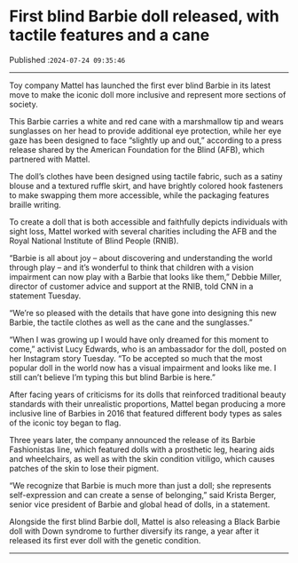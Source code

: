 # First blind Barbie doll released, with tactile features and a cane

Published :`2024-07-24 09:35:46`

---

Toy company Mattel has launched the first ever blind Barbie in its latest move to make the iconic doll more inclusive and represent more sections of society.

This Barbie carries a white and red cane with a marshmallow tip and wears sunglasses on her head to provide additional eye protection, while her eye gaze has been designed to face “slightly up and out,” according to a press release shared by the American Foundation for the Blind (AFB), which partnered with Mattel.

The doll’s clothes have been designed using tactile fabric, such as a satiny blouse and a textured ruffle skirt, and have brightly colored hook fasteners to make swapping them more accessible, while the packaging features braille writing.

To create a doll that is both accessible and faithfully depicts individuals with sight loss, Mattel worked with several charities including the AFB and the Royal National Institute of Blind People (RNIB).

“Barbie is all about joy – about discovering and understanding the world through play – and it’s wonderful to think that children with a vision impairment can now play with a Barbie that looks like them,” Debbie Miller, director of customer advice and support at the RNIB, told CNN in a statement Tuesday.

“We’re so pleased with the details that have gone into designing this new Barbie, the tactile clothes as well as the cane and the sunglasses.”

“When I was growing up I would have only dreamed for this moment to come,” activist Lucy Edwards, who is an ambassador for the doll, posted on her Instagram story Tuesday. “To be accepted so much that the most popular doll in the world now has a visual impairment and looks like me. I still can’t believe I’m typing this but blind Barbie is here.”

After facing years of criticisms for its dolls that reinforced traditional beauty standards with their unrealistic proportions, Mattel began producing a more inclusive line of Barbies in 2016 that featured different body types as sales of the iconic toy began to flag.

Three years later, the company announced the release of its Barbie Fashionistas line, which featured dolls with a prosthetic leg, hearing aids and wheelchairs, as well as with the skin condition vitiligo, which causes patches of the skin to lose their pigment.

“We recognize that Barbie is much more than just a doll; she represents self-expression and can create a sense of belonging,” said Krista Berger, senior vice president of Barbie and global head of dolls, in a statement.

Alongside the first blind Barbie doll, Mattel is also releasing a Black Barbie doll with Down syndrome to further diversify its range, a year after it released its first ever doll with the genetic condition.

---

